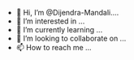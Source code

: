 - 👋 Hi, I’m @Dijendra-Mandali....
- 👀 I’m interested in ...
- 🌱 I’m currently learning ...
- 💞️ I’m looking to collaborate on ...
- 📫 How to reach me ...

<!---
Mandali-Dijendra/Mandali-Dijendra is a ✨ special ✨ repository because its `README.md` (this file) appears on your GitHub profile.
You can click the Preview link to take a look at your changes.
--->
